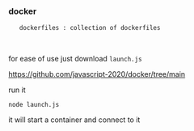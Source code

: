 

### docker


       dockerfiles : collection of dockerfiles

<br>


for ease of use just download ``` launch.js ``` 

https://github.com/javascript-2020/docker/tree/main

run it

```
node launch.js
```

it will start a container and connect to it

<br>




